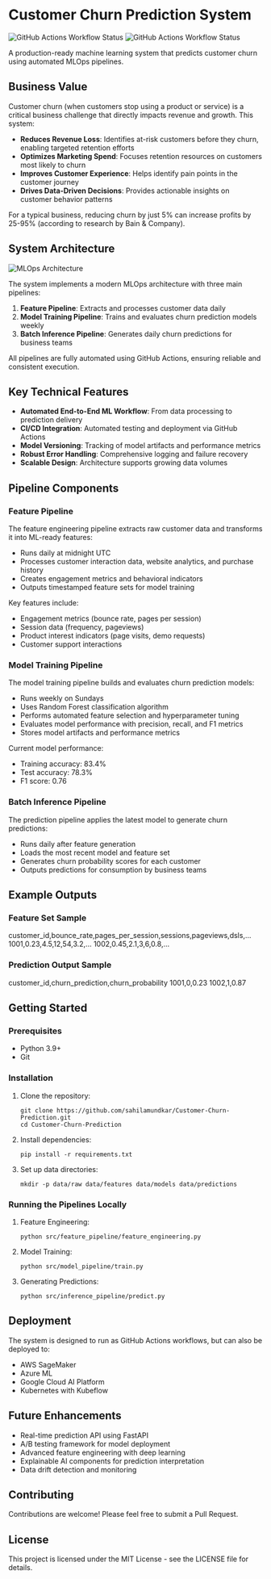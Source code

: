 # Customer Churn Prediction System

![GitHub Actions Workflow Status](https://github.com/sahilamundkar/Customer-Churn-Prediction/actions/workflows/model_training.yml/badge.svg)
![GitHub Actions Workflow Status](https://github.com/sahilamundkar/Customer-Churn-Prediction/actions/workflows/batch_inference.yml/badge.svg)

A production-ready machine learning system that predicts customer churn using automated MLOps pipelines.

## Business Value

Customer churn (when customers stop using a product or service) is a critical business challenge that directly impacts revenue and growth. This system:

- **Reduces Revenue Loss**: Identifies at-risk customers before they churn, enabling targeted retention efforts
- **Optimizes Marketing Spend**: Focuses retention resources on customers most likely to churn
- **Improves Customer Experience**: Helps identify pain points in the customer journey
- **Drives Data-Driven Decisions**: Provides actionable insights on customer behavior patterns

For a typical business, reducing churn by just 5% can increase profits by 25-95% (according to research by Bain & Company).

## System Architecture

![MLOps Architecture](https://raw.githubusercontent.com/sahilamundkar/Customer-Churn-Prediction/main/docs/architecture_diagram.png)

The system implements a modern MLOps architecture with three main pipelines:

1. **Feature Pipeline**: Extracts and processes customer data daily
2. **Model Training Pipeline**: Trains and evaluates churn prediction models weekly
3. **Batch Inference Pipeline**: Generates daily churn predictions for business teams

All pipelines are fully automated using GitHub Actions, ensuring reliable and consistent execution.

## Key Technical Features

- **Automated End-to-End ML Workflow**: From data processing to prediction delivery
- **CI/CD Integration**: Automated testing and deployment via GitHub Actions
- **Model Versioning**: Tracking of model artifacts and performance metrics
- **Robust Error Handling**: Comprehensive logging and failure recovery
- **Scalable Design**: Architecture supports growing data volumes

## Pipeline Components

### Feature Pipeline

The feature engineering pipeline extracts raw customer data and transforms it into ML-ready features:

- Runs daily at midnight UTC
- Processes customer interaction data, website analytics, and purchase history
- Creates engagement metrics and behavioral indicators
- Outputs timestamped feature sets for model training

Key features include:
- Engagement metrics (bounce rate, pages per session)
- Session data (frequency, pageviews)
- Product interest indicators (page visits, demo requests)
- Customer support interactions

### Model Training Pipeline

The model training pipeline builds and evaluates churn prediction models:

- Runs weekly on Sundays
- Uses Random Forest classification algorithm
- Performs automated feature selection and hyperparameter tuning
- Evaluates model performance with precision, recall, and F1 metrics
- Stores model artifacts and performance metrics

Current model performance:
- Training accuracy: 83.4%
- Test accuracy: 78.3%
- F1 score: 0.76

### Batch Inference Pipeline

The prediction pipeline applies the latest model to generate churn predictions:

- Runs daily after feature generation
- Loads the most recent model and feature set
- Generates churn probability scores for each customer
- Outputs predictions for consumption by business teams

## Example Outputs

### Feature Set Sample

customer_id,bounce_rate,pages_per_session,sessions,pageviews,dsls,...
1001,0.23,4.5,12,54,3.2,...
1002,0.45,2.1,3,6,0.8,...

### Prediction Output Sample

customer_id,churn_prediction,churn_probability
1001,0,0.23
1002,1,0.87




## Getting Started

### Prerequisites

- Python 3.9+
- Git

### Installation

1. Clone the repository:
   ```
   git clone https://github.com/sahilamundkar/Customer-Churn-Prediction.git
   cd Customer-Churn-Prediction
   ```

2. Install dependencies:
   ```
   pip install -r requirements.txt
   ```

3. Set up data directories:
   ```
   mkdir -p data/raw data/features data/models data/predictions
   ```

### Running the Pipelines Locally

1. Feature Engineering:
   ```
   python src/feature_pipeline/feature_engineering.py
   ```

2. Model Training:
   ```
   python src/model_pipeline/train.py
   ```

3. Generating Predictions:
   ```
   python src/inference_pipeline/predict.py
   ```

## Deployment

The system is designed to run as GitHub Actions workflows, but can also be deployed to:

- AWS SageMaker
- Azure ML
- Google Cloud AI Platform
- Kubernetes with Kubeflow

## Future Enhancements

- Real-time prediction API using FastAPI
- A/B testing framework for model deployment
- Advanced feature engineering with deep learning
- Explainable AI components for prediction interpretation
- Data drift detection and monitoring

## Contributing

Contributions are welcome! Please feel free to submit a Pull Request.

## License

This project is licensed under the MIT License - see the LICENSE file for details.
